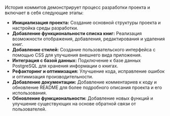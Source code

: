 История коммитов демонстрирует процесс разработки проекта и включает в себя следующие этапы:

- **Инициализация проекта:** Создание основной структуры проекта и настройка среды разработки.
- **Добавление функциональности списка книг:** Реализация возможности отображения, добавления, редактирования и удаления книг.
- **Добавление стилей:** Создание пользовательского интерфейса с помощью CSS для улучшения внешнего вида приложения.
- **Интеграция с базой данных:** Подключение к базе данных PostgreSQL для хранения информации о книгах.
- **Рефакторинг и оптимизация:** Улучшение кода, исправление ошибок и оптимизация производительности.
- **Добавление документации:** Добавление комментариев к коду и обновление README для более подробного описания проекта и его использования.
- **Обновление функциональности:** Добавление новых функций и улучшение существующих на основе обратной связи от пользователей.
